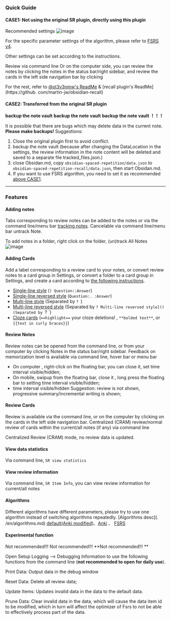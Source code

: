### Quick Guide

#### CASE1: Not using the original SR plugin, directly using this plugin

Recommended settings
![image](https://github.com/open-spaced-repetition/obsidian-spaced-repetition-recall/assets/9208450/a22d23df-5d11-4b19-9007-e1530e2808be)

For the specific parameter settings of the algorithm, please refer to [FSRS v4](https://github.com/open-spaced-repetition/fsrs4anki/wiki/The-Algorithm#fsrs-v4).

Other settings can be set according to the instructions.

Review via command line
Or on the computer side, you can review the notes by clicking the notes in the status bar/right sidebar, and review the cards in the left side navigation bar by clicking

For the rest, refer to [@st3v3nmw's ReadMe](https://github.com/st3v3nmw/obsidian-spaced-repetition#readme) & [recall plugin's ReadMe](https://github. com/martin-jw/obsidian-recall)

#### CASE2: Transferred from the original SR plugin

**backup the note vault**
**backup the note vault**
**backup the note vault ！！！**

It is possible that there are bugs which may delete data in the current note. **Please make backups!**
Suggestions:

1. Close the original plugin first to avoid conflict.
2. backup the note vault (because after changing the DataLocation in the settings, the review information in the note content will be deleted and saved to a separate file tracked_files.json.)
3. close Obsidan.md, copy `obsidian-spaced-repetition/data.json` to `obsidian-spaced-repetition-recall/data.json`, then start Obsidan.md.
4. If you want to use FSRS algorithm, you need to set it as recommended [above CASE1]().

---

### Features

#### Adding notes

Tabs corresponding to review notes can be added to the notes or via the command line/menu bar [tracking notes](https://github.com/martin-jw/obsidian-recall#tracking-notes).
Cancelable via command line/menu bar untrack Note.

To add notes in a folder, right click on the folder, (un)track All Notes
![image](https://github.com/open-spaced-repetition/obsidian-spaced-repetition-recall/assets/9208450/163f397c-cc8f-49a6-ab6f-cb929cf91d2d)

#### Adding Cards

Add a label corresponding to a review card to your notes, or convert review notes to a card group in Settings, or convert a folder to a card group in Settings, and create a card according to [the following instructions](https://github.com/st3v3nmw/obsidian-spaced-repetition#features).

-   [Single-line style](https://www.stephenmwangi.com/obsidian-spaced-repetition/flashcards/#single-line-basic-remnote-style) (`) Question::Answer`)
-   [Single-line reversed style](https://www.stephenmwangi.com/obsidian-spaced-repetition/flashcards/#single-line-reversed) (`Question:. :Answer`)
-   [Multi-line style](https://www.stephenmwangi.com/obsidian-spaced-repetition/flashcards/#multi-line-basic) (Separated by `? `)
-   [Multi-line reversed style](https://www.stephenmwangi.com/obsidian-spaced-repetition/flashcards/#multi-line-reversed) (Separated by `? Multi-line reversed style]() (Separated by `? `)
-   [Cloze cards](https://www.stephenmwangi.com/obsidian-spaced-repetition/flashcards/#cloze-cards) (`==highlight==` your cloze deletions! , `**bolded text**`, or `{{text in curly braces}}`)

#### Review Notes

Review notes can be opened from the command line, or from your computer by clicking Notes in the status bar/right sidebar. Feedback on memorization level is available via command line, hover bar or menu bar

-   On computer , right-click on the floating bar, you can close it, set time interval visible/hidden;
-   On mobile, swipup from the floating bar, close it , long press the floating bar to setting time interval visible/hidden;
-   time interval visible/hidden Suggestion: review is not shown, progressive summary/incremental writing is shown;

#### Review Cards

Review is available via the command line, or on the computer by clicking on the cards in the left side navigation bar.
Centralized (CRAM) review/normal review of cards within the current/all notes (if any) via command line

Centralized Review (CRAM) mode, no review data is updated.

#### View data statistics

Via command line, `SR view statistics`

#### View review information

Via command line, `SR Item Info`, you can view review information for current/all notes

#### Algorithms

Different algorithms have different parameters, please try to use one algorithm instead of switching algorithms repeatedly.
[Algorithms desc](. /en/algorithms.md)
[default(Anki modified)](./en/algorithms.md)、[Anki](https://github.com/martin-jw/obsidian-recall#currently-available-algorithms) 、
[FSRS](https://github.com/open-spaced-repetition/fsrs.js)

#### Experimental function

Not recommended!!!
Not recommended!!!
**Not recommended!!! **

Open Setup Logging --> Debugging Information to use the following functions from the command line (**not recommended to open for daily use**).

Print Data: Output data in the debug window

Reset Data: Delete all review data;

Update Items: Updates invalid data in the data to the default data.

Prune Data: Clear invalid data in the data, which will cause the data item id to be modified, which in turn will affect the optimizer of Fsrs to not be able to effectively process part of the data.

